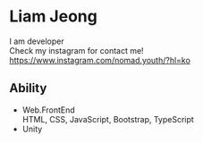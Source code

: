 Liam Jeong
===


I am developer   
Check my instagram for contact me!   
https://www.instagram.com/nomad.youth/?hl=ko   

Ability
---
* Web.FrontEnd   
HTML, CSS, JavaScript, Bootstrap, TypeScript   
* Unity
